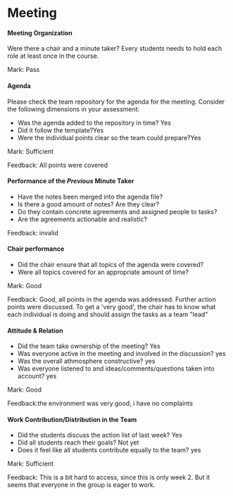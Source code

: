 # Meeting



#### Meeting Organization

Were there a chair and a minute taker? Every students needs to hold each role at least once in the course.

Mark: Pass


#### Agenda 


Please check the team repository for the agenda for the meeting.
Consider the following dimensions in your assessment:

- Was the agenda added to the repository in time? Yes
- Did it follow the template?Yes
- Were the individual points clear so the team could prepare?Yes

Mark: Sufficient

Feedback: All points were covered


#### Performance of the *Previous* Minute Taker

- Have the notes been merged into the agenda file?
- Is there a good amount of notes? Are they clear?
- Do they contain concrete agreements and assigned people to tasks?
- Are the agreements actionable and realistic?

Feedback: invalid


#### Chair performance


- Did the chair ensure that all topics of the agenda were covered?
- Were all topics covered for an appropriate amount of time?

Mark: Good

Feedback: Good, all points in the agenda was addressed. Further action points were discussed. To get a 'very good',
the chair has to know what each individual is doing and should assign the tasks as a team "lead"


#### Attitude & Relation

- Did the team take ownership of the meeting? Yes
- Was everyone active in the meeting and involved in the discussion? yes
- Was the overall athmosphere constructive? yes
- Was everyone listened to and ideas/comments/questions taken into account? yes

Mark: Good

Feedback:the environment was very good, i have no complaints


#### Work Contribution/Distribution in the Team

- Did the students discuss the action list of last week? Yes
- Did all students reach their goals? Not yet
- Does it feel like all students contribute equally to the team? yes

Mark:  Sufficient

Feedback: This is a bit hard to access, since this is only week 2. But it seems that everyone in the group
is eager to work. 
